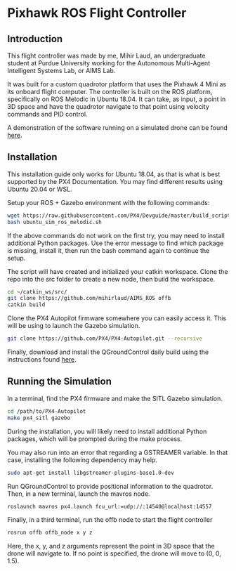 # Pixhawk ROS Flight Controller

## Introduction

This flight controller was made by me, Mihir Laud, an undergraduate student at Purdue University working for the Autonomous Multi-Agent Intelligent Systems Lab, or AIMS Lab. 

It was built for a custom quadrotor platform that uses the Pixhawk 4 Mini as its onboard flight computer. The controller is built on the ROS platform, specifically on ROS Melodic in Ubuntu 18.04. It can take, as input, a point in 3D space and have the quadrotor navigate to that point using velocity commands and PID control.

A demonstration of the software running on a simulated drone can be found [here](https://youtu.be/Y0Lm5s196Io).

## Installation

This installation guide only works for Ubuntu 18.04, as that is what is best supported by the PX4 Documentation. You may find different results using Ubuntu 20.04 or WSL.

Setup your ROS + Gazebo environment with the following commands:

```bash
wget https://raw.githubusercontent.com/PX4/Devguide/master/build_scripts/ubuntu_sim_ros_melodic.sh
bash ubuntu_sim_ros_melodic.sh
```

If the above commands do not work on the first try, you may need to install additional Python packages. Use the error message to find which package is missing, install it, then run the bash command again to continue the setup.

The script will have created and initialized your catkin workspace. Clone the repo into the src folder to create a new node, then build the workspace.

```bash
cd ~/catkin_ws/src/
git clone https://github.com/mihirlaud/AIMS_ROS offb
catkin build
```

Clone the PX4 Autopilot firmware somewhere you can easily access it. This will be using to launch the Gazebo simulation.

```bash
git clone https://github.com/PX4/PX4-Autopilot.git --recursive
```

Finally, download and install the QGroundControl daily build using the instructions found [here](https://docs.qgroundcontrol.com/master/en/getting_started/download_and_install.html).

## Running the Simulation

In a terminal, find the PX4 firmware and make the SITL Gazebo simulation.

```bash
cd /path/to/PX4-Autopilot
make px4_sitl gazebo
```

During the installation, you will likely need to install additional Python packages, which will be prompted during the make process. 

You may also run into an error that regarding a GSTREAMER variable. In that case, installing the following dependency may help.

```bash
sudo apt-get install libgstreamer-plugins-base1.0-dev
```

Run QGroundControl to provide positional information to the quadrotor. Then, in a new terminal, launch the mavros node.

```bash
roslaunch mavros px4.launch fcu_url:=udp://:14540@localhost:14557
```

Finally, in a third terminal, run the offb node to start the flight controller

```bash
rosrun offb offb_node x y z
```

Here, the x, y, and z arguments represent the point in 3D space that the drone will navigate to. If no point is specified, the drone will move to (0, 0, 1.5).